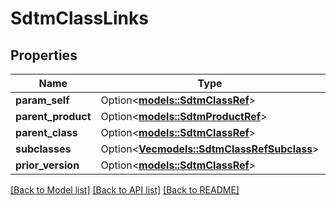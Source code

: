 # SdtmClassLinks

## Properties

Name | Type | Description | Notes
------------ | ------------- | ------------- | -------------
**param_self** | Option<[**models::SdtmClassRef**](SdtmClassRef.md)> |  | [optional]
**parent_product** | Option<[**models::SdtmProductRef**](SdtmProductRef.md)> |  | [optional]
**parent_class** | Option<[**models::SdtmClassRef**](SdtmClassRef.md)> |  | [optional]
**subclasses** | Option<[**Vec<models::SdtmClassRefSubclass>**](SdtmClassRefSubclass.md)> |  | [optional]
**prior_version** | Option<[**models::SdtmClassRef**](SdtmClassRef.md)> |  | [optional]

[[Back to Model list]](../README.md#documentation-for-models) [[Back to API list]](../README.md#documentation-for-api-endpoints) [[Back to README]](../README.md)


